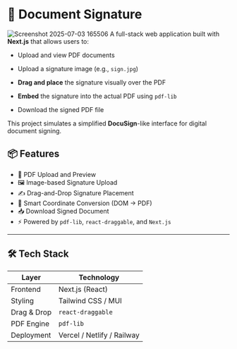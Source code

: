 # 📄 Document Signature
![Screenshot 2025-07-03 165506](https://github.com/user-attachments/assets/8db6a3f0-d8ea-49dc-a6f8-8da17369e251)
A full-stack web application built with **Next.js** that allows users to:

- Upload and view PDF documents

- Upload a signature image (e.g., `sign.jpg`)
- **Drag and place** the signature visually over the PDF
- **Embed** the signature into the actual PDF using `pdf-lib`
- Download the signed PDF file

This project simulates a simplified **DocuSign**-like interface for digital document signing.

## 📦 Features

- 🧾 PDF Upload and Preview
- 🖼️ Image-based Signature Upload
- ✍️ Drag-and-Drop Signature Placement
- 🧠 Smart Coordinate Conversion (DOM → PDF)
- 📥 Download Signed Document
- ⚡ Powered by `pdf-lib`, `react-draggable`, and `Next.js`

---

## 🛠️ Tech Stack

| Layer      | Technology                |
|------------|---------------------------|
| Frontend   | Next.js (React)           |
| Styling    | Tailwind CSS / MUI        |
| Drag & Drop| `react-draggable`         |
| PDF Engine | `pdf-lib`                 |
| Deployment | Vercel / Netlify / Railway|
